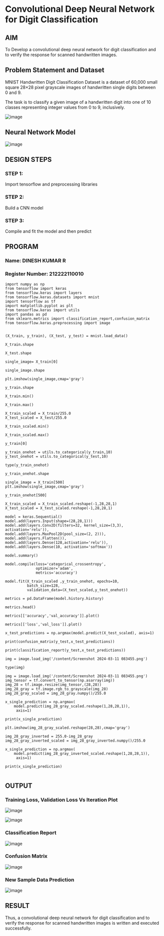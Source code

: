# Convolutional Deep Neural Network for Digit Classification

## AIM

To Develop a convolutional deep neural network for digit classification and to verify the response for scanned handwritten images.

## Problem Statement and Dataset

MNIST Handwritten Digit Classification Dataset is a dataset of 60,000 small square 28×28 pixel grayscale images of handwritten single digits between 0 and 9.

The task is to classify a given image of a handwritten digit into one of 10 classes representing integer values from 0 to 9, inclusively.


![image](https://github.com/DINESH18032004/mnist-classification/assets/119477784/027c58e0-ec53-48a5-b675-d165309dddc2)


## Neural Network Model

![image](https://github.com/DINESH18032004/mnist-classification/assets/119477784/a5e67752-3714-4ec6-9803-6f3ddded79f3)


## DESIGN STEPS

### STEP 1:
Import tensorflow and preprocessing libraries
### STEP 2:

Build a CNN model
### STEP 3:
Compile and fit the model and then predict

## PROGRAM

### Name: DINESH KUMAR R
### Register Number: 212222110010

```PY
import numpy as np
from tensorflow import keras
from tensorflow.keras import layers
from tensorflow.keras.datasets import mnist
import tensorflow as tf
import matplotlib.pyplot as plt
from tensorflow.keras import utils
import pandas as pd
from sklearn.metrics import classification_report,confusion_matrix
from tensorflow.keras.preprocessing import image


(X_train, y_train), (X_test, y_test) = mnist.load_data()

X_train.shape

X_test.shape

single_image= X_train[0]

single_image.shape

plt.imshow(single_image,cmap='gray')

y_train.shape

X_train.min()

X_train.max()

X_train_scaled = X_train/255.0
X_test_scaled = X_test/255.0

X_train_scaled.min()

X_train_scaled.max()

y_train[0]

y_train_onehot = utils.to_categorical(y_train,10)
y_test_onehot = utils.to_categorical(y_test,10)

type(y_train_onehot)

y_train_onehot.shape

single_image = X_train[500]
plt.imshow(single_image,cmap='gray')

y_train_onehot[500]

X_train_scaled = X_train_scaled.reshape(-1,28,28,1)
X_test_scaled = X_test_scaled.reshape(-1,28,28,1)

model = keras.Sequential()
model.add(layers.Input(shape=(28,28,1)))
model.add(layers.Conv2D(filters=32, kernel_size=(3,3), activation='relu')),
model.add(layers.MaxPool2D(pool_size=(2, 2))),
model.add(layers.Flatten()),
model.add(layers.Dense(128,activation='relu')),
model.add(layers.Dense(10, activation='softmax'))

model.summary()

model.compile(loss='categorical_crossentropy',
              optimizer='adam',
              metrics='accuracy')

model.fit(X_train_scaled ,y_train_onehot, epochs=10,
          batch_size=128,
          validation_data=(X_test_scaled,y_test_onehot))

metrics = pd.DataFrame(model.history.history)

metrics.head()

metrics[['accuracy','val_accuracy']].plot()

metrics[['loss','val_loss']].plot()

x_test_predictions = np.argmax(model.predict(X_test_scaled), axis=1)

print(confusion_matrix(y_test,x_test_predictions))

print(classification_report(y_test,x_test_predictions))

img = image.load_img('/content/Screenshot 2024-03-11 083455.png')

type(img)

img = image.load_img('/content/Screenshot 2024-03-11 083455.png')
img_tensor = tf.convert_to_tensor(np.asarray(img))
img_28 = tf.image.resize(img_tensor,(28,28))
img_28_gray = tf.image.rgb_to_grayscale(img_28)
img_28_gray_scaled = img_28_gray.numpy()/255.0

x_single_prediction = np.argmax(
    model.predict(img_28_gray_scaled.reshape(1,28,28,1)),
     axis=1)

print(x_single_prediction)

plt.imshow(img_28_gray_scaled.reshape(28,28),cmap='gray')

img_28_gray_inverted = 255.0-img_28_gray
img_28_gray_inverted_scaled = img_28_gray_inverted.numpy()/255.0

x_single_prediction = np.argmax(
    model.predict(img_28_gray_inverted_scaled.reshape(1,28,28,1)),
     axis=1)

print(x_single_prediction)


```


## OUTPUT

### Training Loss, Validation Loss Vs Iteration Plot

![image](https://github.com/DINESH18032004/mnist-classification/assets/119477784/42437081-cfce-461d-9842-1d99f85c14ca)

![image](https://github.com/DINESH18032004/mnist-classification/assets/119477784/0b81434a-2d0a-4386-9d78-e9008ac86a72)


### Classification Report

![image](https://github.com/DINESH18032004/mnist-classification/assets/119477784/04422107-17d2-4caa-a6a3-bbbdf6fcef75)


### Confusion Matrix

![image](https://github.com/DINESH18032004/mnist-classification/assets/119477784/7aa4c089-4f63-4810-98b0-f91a71e037d1)

### New Sample Data Prediction

![image](https://github.com/DINESH18032004/mnist-classification/assets/119477784/806edd68-3851-4a40-a95b-d73e2dbf74b4)

## RESULT
Thus, a convolutional deep neural network for digit classification and to verify the response for scanned handwritten images is written and executed successfully.
